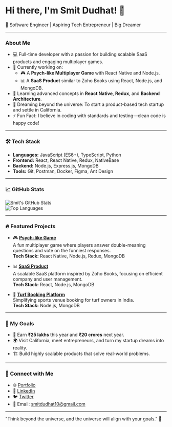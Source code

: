 # Hi there, I'm Smit Dudhat! 👋

🚀 Software Engineer | Aspiring Tech Entrepreneur | Big Dreamer  

---

### About Me  
- 💻 Full-time developer with a passion for building scalable SaaS products and engaging multiplayer games.  
- 🔭 Currently working on:
  - 🎮 A **Psych-like Multiplayer Game** with React Native and Node.js.  
  - 📊 A **SaaS Product** similar to Zoho Books using React, Node.js, and MongoDB.  
- 🌱 Learning advanced concepts in **React Native**, **Redux**, and **Backend Architecture**.  
- 🎯 Dreaming beyond the universe: To start a product-based tech startup and settle in California.  
- ⚡ Fun Fact: I believe in coding with standards and testing—clean code is happy code!  

---

### 🛠️ Tech Stack  
- **Languages:** JavaScript (ES6+), TypeScript, Python  
- **Frontend:** React, React Native, Redux, NativeBase  
- **Backend:** Node.js, Express.js, MongoDB  
- **Tools:** Git, Postman, Docker, Figma, Ant Design  

---

### 📈 GitHub Stats  
![Smit's GitHub Stats](https://github-readme-stats.vercel.app/api?username=smit9313&show_icons=true&theme=radical)  
![Top Languages](https://github-readme-stats.vercel.app/api/top-langs/?username=smit9313&layout=compact&theme=radical)  

---

### 🔥 Featured Projects  
- 🎮 **[Psych-like Game](https://github.com/smitdudhat/psych-game)**  
  A fun multiplayer game where players answer double-meaning questions and vote on the funniest responses.  
  **Tech Stack:** React Native, Node.js, Redux, MongoDB  

- 📊 **[SaaS Product](https://github.com/smitdudhat/saas-product)**  
  A scalable SaaS platform inspired by Zoho Books, focusing on efficient company and user management.  
  **Tech Stack:** React, Node.js, MongoDB  

- 🏏 **[Turf Booking Platform](https://github.com/smitdudhat/turf-booking)**  
  Simplifying sports venue booking for turf owners in India.  
  **Tech Stack:** Node.js, MongoDB  

---

### 🌟 My Goals  
- 🎯 Earn **₹25 lakhs** this year and **₹20 crores** next year.  
- 🌍 Visit California, meet entrepreneurs, and turn my startup dreams into reality.  
- 🏗️ Build highly scalable products that solve real-world problems.  

---

### 🤝 Connect with Me  
- 🌐 [Portfolio](https://smitdudhat.me)  
- 🔗 [LinkedIn](https://linkedin.com/in/smitdudhat)  
- 🐦 [Twitter](https://twitter.com/smitdudhat)  
- 📧 Email: smitdudhat10@gmail.com  

---

"Think beyond the universe, and the universe will align with your goals." 🚀  
